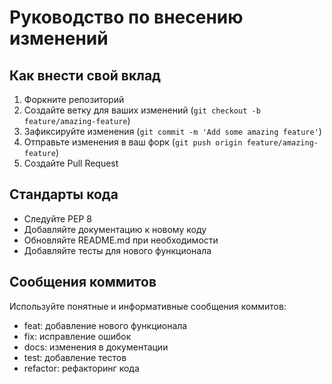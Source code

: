 # Руководство по внесению изменений

## Как внести свой вклад

1. Форкните репозиторий
2. Создайте ветку для ваших изменений (`git checkout -b feature/amazing-feature`)
3. Зафиксируйте изменения (`git commit -m 'Add some amazing feature'`)
4. Отправьте изменения в ваш форк (`git push origin feature/amazing-feature`)
5. Создайте Pull Request

## Стандарты кода

- Следуйте PEP 8
- Добавляйте документацию к новому коду
- Обновляйте README.md при необходимости
- Добавляйте тесты для нового функционала

## Сообщения коммитов

Используйте понятные и информативные сообщения коммитов:
- feat: добавление нового функционала
- fix: исправление ошибок
- docs: изменения в документации
- test: добавление тестов
- refactor: рефакторинг кода
